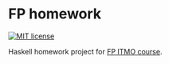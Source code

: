 # FP homework

[![MIT license](https://img.shields.io/badge/license-MIT-blue.svg)](https://github.com/Rytuo/fp-homework/blob/master/LICENSE)

Haskell homework project for [FP ITMO course](https://github.com/jagajaga/FP-course-ITMO).
